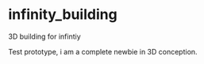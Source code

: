 # infinity_building
3D building for infintiy

Test prototype, i am a complete newbie in 3D conception.
